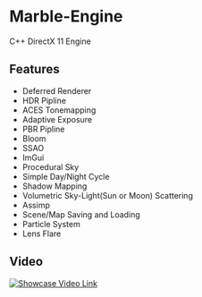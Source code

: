 # Marble-Engine
C++ DirectX 11 Engine

## Features
* Deferred Renderer
* HDR Pipline
* ACES Tonemapping
* Adaptive Exposure
* PBR Pipline
* Bloom
* SSAO
* ImGui
* Procedural Sky
* Simple Day/Night Cycle
* Shadow Mapping
* Volumetric Sky-Light(Sun or Moon) Scattering
* Assimp
* Scene/Map Saving and Loading
* Particle System
* Lens Flare

## Video
[![Showcase Video Link](https://i.imgur.com/BvUIQxz.png)](https://www.youtube.com/watch?v=w3qezCHFwR8)
